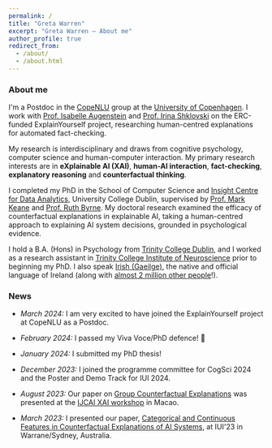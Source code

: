 ```yaml
---
permalink: /
title: "Greta Warren"
excerpt: "Greta Warren – About me"
author_profile: true
redirect_from: 
  - /about/
  - /about.html
---
```


### About me

I'm a Postdoc in the [CopeNLU](https://www.copenlu.com/) group at the [University of Copenhagen](https://www.ku.dk/english/). I work with [Prof. Isabelle Augenstein](https://isabelleaugenstein.github.io/) and [Prof. Irina Shklovski](https://miswritings.org/) on the ERC-funded ExplainYourself project, researching human-centred explanations for automated fact-checking.

My research is interdisciplinary and draws from cognitive psychology, computer science and human-computer interaction.
My primary research interests are in **eXplainable AI (XAI)**, **human-AI interaction**, **fact-checking**, **explanatory reasoning** and **counterfactual thinking**.

I completed my PhD in the School of Computer Science and [Insight Centre for Data Analytics](https://www.insight-centre.org/), University College Dublin, supervised by [Prof. Mark Keane](https://people.ucd.ie/mark.keane) and [Prof. Ruth Byrne](https://reasoningandimagination.com/).
My doctoral research examined the efficacy of counterfactual explanations in explainable AI, taking a human-centred approach to explaining AI system decisions, grounded in psychological evidence.

I hold a B.A. (Hons) in Psychology from [Trinity College Dublin](https://psychology.tcd.ie/about/), and I worked as a research assistant in [Trinity College Institute of Neuroscience](https://www.tcd.ie/Neuroscience/research/) prior to beginning my PhD. 
I also speak [Irish (Gaeilge)](https://en.wikipedia.org/wiki/Irish_language), the native and official language of Ireland (along with [almost 2 million other people](https://www.cso.ie/en/releasesandpublications/ep/p-cpsr/censusofpopulation2022-summaryresults/educationandirishlanguage/)!).

### News
* *March 2024:* I am very excited to have joined the ExplainYourself project at CopeNLU as a Postdoc.

* *February 2024:* I passed my Viva Voce/PhD defence! 💫

* *January 2024:* I submitted my PhD thesis!

* *December 2023:* I joined the programme committee for CogSci 2024 and the Poster and Demo Track for IUI 2024.

* *August 2023:* Our paper on [Group Counterfactual Explanations](https://drive.google.com/file/d/1_N-r6CkkR9JRynhLEiTqctZGQefVxZns/view) was presented at the [IJCAI XAI workshop](https://sites.google.com/view/xai2023/home) in Macao.

* *March 2023:* I presented our paper, [Categorical and Continuous Features in Counterfactual Explanations of AI Systems](https://dl.acm.org/doi/abs/10.1145/3581641.3584090), at IUI'23 in Warrane/Sydney, Australia.
